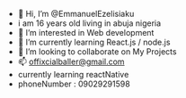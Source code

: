- 👋 Hi, I’m @EmmanuelEzelisiaku
- i am 16 years old living in abuja nigeria
- 👀 I’m interested in Web development
- 🌱 I’m currently learning React.js / node.js
- 💞️ I’m looking to collaborate on My Projects
- 📫 offixcialballer@gmail.com
- currently learning reactNative
- phoneNumber : 09029291598
